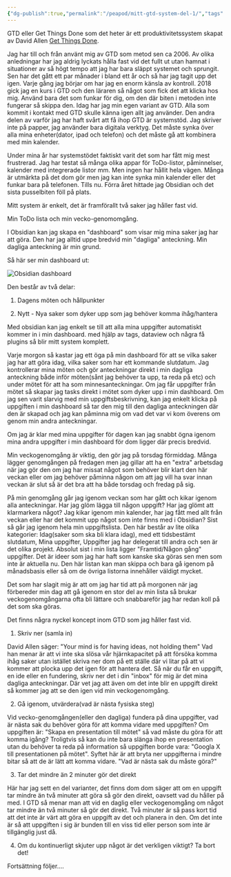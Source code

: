 ```yaml
---
{"dg-publish":true,"permalink":"/peapod/mitt-gtd-system-del-1/","tags":["#GTD"]}
---
```


  

GTD eller Get Things Done som det heter är ett produktivitetssystem skapat av David Allen [Get Things Done](https://gettingthingsdone.com/).

Jag har till och från använt mig av GTD som metod sen ca 2006. Av olika anledningar har jag aldrig lyckats hålla fast vid det fullt ut utan hamnat i situationer av så högt tempo att jag har bara släppt systemet och sprungit. Sen har det gått ett par månader i bland ett år och så har jag tagit upp det igen. Varje gång jag börjar om har jag en enorm känsla av kontroll. 2018 gick jag en kurs i GTD och den läraren så något som fick det att klicka hos mig. Använd bara det som funkar för dig, om den där biten i metoden inte fungerar så skippa den. Idag har jag min egen variant av GTD. Alla som kommit i kontakt med GTD skulle känna igen allt jag använder. Den andra delen av varför jag har haft svårt att få ihop GTD är systemstöd. Jag skriver inte på papper, jag använder bara digitala verktyg. Det måste synka över alla mina enheter(dator, ipad och telefon) och det måste gå att kombinera med min kalender.

  

Under mina år har systemstödet faktiskt varit det som har fått mig mest frustrerad. Jag har testat så många olika appar för ToDo-listor, påminnelser, kalender med integrerade listor mm. Men ingen har hållit hela vägen. Många är utmärkta på det dom gör men jag kan inte synka min kalender eller det funkar bara på telefonen. Tills nu. Förra året hittade jag Obsidian och det sista pusselbiten föll på plats.

  

Mitt system är enkelt, det är framförallt två saker jag håller fast vid.

Min ToDo lista och min vecko-genomomgång.

I Obsidian kan jag skapa en "dashboard" som visar mig mina saker jag har att göra. Den har jag alltid uppe bredvid min "dagliga" anteckning. Min dagliga anteckning är min grund.

Så här ser min dashboard ut:

![Obsidian dashboard](posts/obsidian.jpg)

  

Den består av två delar:

1. Dagens möten och hållpunkter

2. Nytt - Nya saker som dyker upp som jag behöver komma ihåg/hantera

  

Med obsidian kan jag enkelt se till att alla mina uppgifter automatiskt kommer in i min dashboard. med hjälp av tags, dataview och några få plugins så blir mitt system komplett.

Varje morgon så kastar jag ett öga på min dashboard för att se vilka saker jag har att göra idag, vilka saker som har ett kommande slutdatum. Jag kontrollerar mina möten och gör anteckningar direkt i min dagliga anteckning både inför möten(sånt jag behöver ta upp, ta reda på etc) och under mötet för att ha som minnesanteckningar. Om jag får uppgifter från mötet så skapar jag tasks direkt i mötet som dyker upp i min dashboard. Om jag sen varit slarvig med min uppgiftsbeskrivning, kan jag enkelt klicka på uppgiften i min dashboard så tar den mig till den dagliga anteckningen där den är skapad och jag kan påminna mig om vad det var vi kom överens om genom min andra anteckningar.

  

Om jag är klar med mina uppgifter för dagen kan jag snabbt ögna igenom mina andra uppgifter i min dashboard för dom ligger där precis bredvid.

Min veckogenomgång är viktig, den gör jag på torsdag förmiddag. Många lägger genomgången på fredagen men jag gillar att ha en "extra" arbetsdag när jag gör den om jag har missat något som behöver blir klart den här veckan eller om jag behöver påminna någon om att jag vill ha svar innan veckan är slut så är det bra att ha både torsdag och fredag på sig.

På min genomgång går jag igenom veckan som har gått och kikar igenom alla anteckningar. Har jag glöm lägga till någon uppgift? Har jag glömt att klarmarkera något? Jag kikar igenom min kalender, har jag fått med allt från veckan eller har det kommit upp något som inte finns med i Obsidian? Sist så går jag igenom hela min uppgiftslista. Den här består av lite olika kategorier: Idag(saker som ska bli klara idag), med ett tidsbestämt slutdatum, Mina uppgifter, Uppgifter jag har delegerat till andra och sen är det olika projekt. Absolut sist i min lista ligger "Framtid/Någon gång" uppgifter. Det är ideer som jag har haft som kanske ska göras sen men som inte är aktuella nu. Den här listan kan man skippa och bara gå igenom på månadsbasis eller så om de övriga listorna innehåller väldigt mycket.

  

Det som har slagit mig är att om jag har tid att på morgonen när jag förbereder min dag att gå igenom en stor del av min lista så brukar veckogenomgångarna ofta bli lättare och snabbareför jag har redan koll på det som ska göras.

  

Det finns några nyckel koncept inom GTD som jag håller fast vid.

1. Skriv ner (samla in)

David Allen säger: "Your mind is for having ideas, not holding them" Vad han menar är att vi inte ska slösa vår hjärnkapacitet på att försöka komma ihåg saker utan istället skriva ner dom på ett ställe där vi litar på att vi kommer att plocka upp det igen för att hantera det. Så när du får en uppgift, en ide eller en fundering, skriv ner det i din "inbox" för mig är det mina dagliga anteckningar. Där vet jag att även om det inte blir en uppgift direkt så kommer jag att se den igen vid min veckogenomgång.

2. Gå igenom, utvärdera(vad är nästa fysiska steg)

Vid vecko-genomgången(eller den dagliga) fundera på dina uppgifter, vad är nästa sak du behöver göra för att komma vidare med uppgiften? Om uppgiften är: "Skapa en presentation till mötet" så vad måste du göra för att komma igång? Troligtvis så kan du inte bara slänga ihop en presentation utan du behöver ta reda på information så uppgiften borde vara: "Googla X till presentationen på mötet". Syftet här är att bryta ner uppgifterna i mindre bitar så att de är lätt att komma vidare. "Vad är nästa sak du måste göra?"

3. Tar det mindre än 2 minuter gör det direkt

Här har jag sett en del varianter, det finns dom dom säger att om en uppgift tar mindre än två minuter att göra så gör den direkt, oavsett vad du håller på med. I GTD så menar man att vid en daglig eller veckogenomgång om något tar mindre än två minuter så gör det direkt. Två minuter är så pass kort tid att det inte är värt att göra en uppgift av det och planera in den. Om det inte är så att uppgiften i sig är bunden till en viss tid eller person som inte är tillgänglig just då.

4. Om du kontinuerligt skjuter upp något är det verkligen viktigt? Ta bort det!

  

Fortsättning följer....